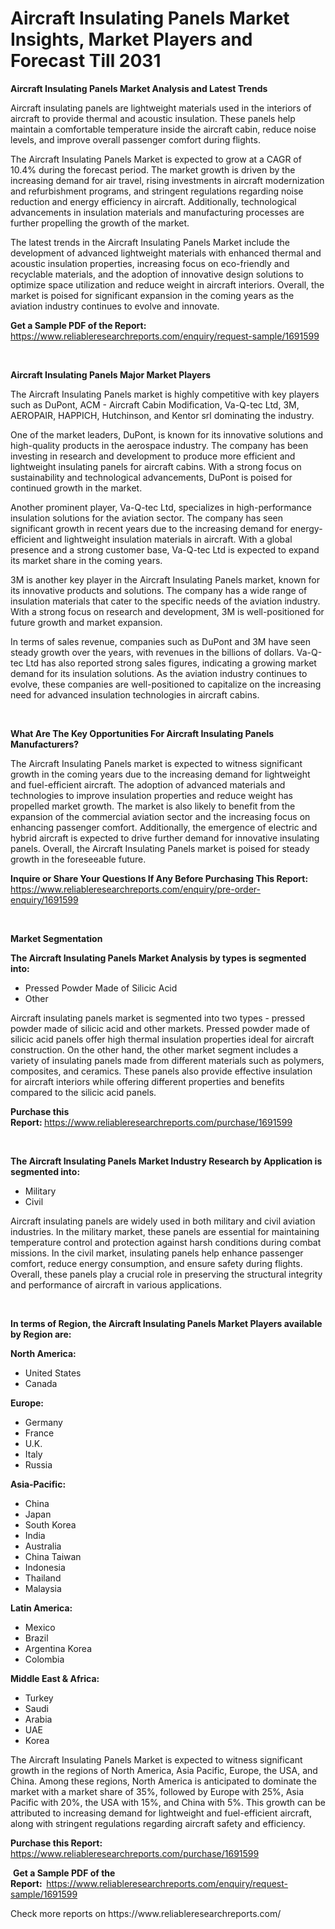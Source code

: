 <p><h1>Aircraft Insulating Panels Market Insights, Market Players and Forecast Till 2031</h1></p><p><strong>Aircraft Insulating Panels Market Analysis and Latest Trends</strong></p>
<p><p>Aircraft insulating panels are lightweight materials used in the interiors of aircraft to provide thermal and acoustic insulation. These panels help maintain a comfortable temperature inside the aircraft cabin, reduce noise levels, and improve overall passenger comfort during flights.</p><p>The Aircraft Insulating Panels Market is expected to grow at a CAGR of 10.4% during the forecast period. The market growth is driven by the increasing demand for air travel, rising investments in aircraft modernization and refurbishment programs, and stringent regulations regarding noise reduction and energy efficiency in aircraft. Additionally, technological advancements in insulation materials and manufacturing processes are further propelling the growth of the market.</p><p>The latest trends in the Aircraft Insulating Panels Market include the development of advanced lightweight materials with enhanced thermal and acoustic insulation properties, increasing focus on eco-friendly and recyclable materials, and the adoption of innovative design solutions to optimize space utilization and reduce weight in aircraft interiors. Overall, the market is poised for significant expansion in the coming years as the aviation industry continues to evolve and innovate.</p></p>
<p><strong>Get a Sample PDF of the Report:&nbsp;</strong> <a href="https://www.reliableresearchreports.com/enquiry/request-sample/1691599">https://www.reliableresearchreports.com/enquiry/request-sample/1691599</a></p>
<p>&nbsp;</p>
<p><strong>Aircraft Insulating Panels Major Market Players</strong></p>
<p><p>The Aircraft Insulating Panels market is highly competitive with key players such as DuPont, ACM - Aircraft Cabin Modification, Va-Q-tec Ltd, 3M, AEROPAIR, HAPPICH, Hutchinson, and Kentor srl dominating the industry. </p><p>One of the market leaders, DuPont, is known for its innovative solutions and high-quality products in the aerospace industry. The company has been investing in research and development to produce more efficient and lightweight insulating panels for aircraft cabins. With a strong focus on sustainability and technological advancements, DuPont is poised for continued growth in the market.</p><p>Another prominent player, Va-Q-tec Ltd, specializes in high-performance insulation solutions for the aviation sector. The company has seen significant growth in recent years due to the increasing demand for energy-efficient and lightweight insulation materials in aircraft. With a global presence and a strong customer base, Va-Q-tec Ltd is expected to expand its market share in the coming years.</p><p>3M is another key player in the Aircraft Insulating Panels market, known for its innovative products and solutions. The company has a wide range of insulation materials that cater to the specific needs of the aviation industry. With a strong focus on research and development, 3M is well-positioned for future growth and market expansion.</p><p>In terms of sales revenue, companies such as DuPont and 3M have seen steady growth over the years, with revenues in the billions of dollars. Va-Q-tec Ltd has also reported strong sales figures, indicating a growing market demand for its insulation solutions. As the aviation industry continues to evolve, these companies are well-positioned to capitalize on the increasing need for advanced insulation technologies in aircraft cabins.</p></p>
<p>&nbsp;</p>
<p><strong>What Are The Key Opportunities For Aircraft Insulating Panels Manufacturers?</strong></p>
<p><p>The Aircraft Insulating Panels market is expected to witness significant growth in the coming years due to the increasing demand for lightweight and fuel-efficient aircraft. The adoption of advanced materials and technologies to improve insulation properties and reduce weight has propelled market growth. The market is also likely to benefit from the expansion of the commercial aviation sector and the increasing focus on enhancing passenger comfort. Additionally, the emergence of electric and hybrid aircraft is expected to drive further demand for innovative insulating panels. Overall, the Aircraft Insulating Panels market is poised for steady growth in the foreseeable future.</p></p>
<p><strong>Inquire or Share Your Questions If Any Before Purchasing This Report:</strong> <a href="https://www.reliableresearchreports.com/enquiry/pre-order-enquiry/1691599">https://www.reliableresearchreports.com/enquiry/pre-order-enquiry/1691599</a></p>
<p>&nbsp;</p>
<p><strong>Market Segmentation</strong></p>
<p><strong>The Aircraft Insulating Panels Market Analysis by types is segmented into:</strong></p>
<p><ul><li>Pressed Powder Made of Silicic Acid</li><li>Other</li></ul></p>
<p><p>Aircraft insulating panels market is segmented into two types - pressed powder made of silicic acid and other markets. Pressed powder made of silicic acid panels offer high thermal insulation properties ideal for aircraft construction. On the other hand, the other market segment includes a variety of insulating panels made from different materials such as polymers, composites, and ceramics. These panels also provide effective insulation for aircraft interiors while offering different properties and benefits compared to the silicic acid panels.</p></p>
<p><strong>Purchase this Report:&nbsp;</strong><a href="https://www.reliableresearchreports.com/purchase/1691599">https://www.reliableresearchreports.com/purchase/1691599</a></p>
<p>&nbsp;</p>
<p><strong>The Aircraft Insulating Panels Market Industry Research by Application is segmented into:</strong></p>
<p><ul><li>Military</li><li>Civil</li></ul></p>
<p><p>Aircraft insulating panels are widely used in both military and civil aviation industries. In the military market, these panels are essential for maintaining temperature control and protection against harsh conditions during combat missions. In the civil market, insulating panels help enhance passenger comfort, reduce energy consumption, and ensure safety during flights. Overall, these panels play a crucial role in preserving the structural integrity and performance of aircraft in various applications.</p></p>
<p>&nbsp;</p>
<p><strong>In terms of Region, the Aircraft Insulating Panels Market Players available by Region are:</strong></p>
<p>
    <p> <strong> North America: </strong>
        <ul>
            <li>United States</li>
            <li>Canada</li>
        </ul>
        </p> 
    <p> <strong> Europe: </strong>
        <ul>
            <li>Germany</li>
            <li>France</li>
            <li>U.K.</li>
            <li>Italy</li>
            <li>Russia</li>
        </ul>
        </p> 
    <p> <strong> Asia-Pacific: </strong>
        <ul>
            <li>China</li>
            <li>Japan</li>
            <li>South Korea</li>
            <li>India</li>
            <li>Australia</li>
            <li>China Taiwan</li>
            <li>Indonesia</li>
            <li>Thailand</li>
            <li>Malaysia</li>
        </ul>
        </p> 
    <p> <strong> Latin America: </strong>
        <ul>
            <li>Mexico</li>
            <li>Brazil</li>
            <li>Argentina Korea</li>
            <li>Colombia</li>
        </ul>
        </p> 
    <p> <strong> Middle East & Africa: </strong>
        <ul>
            <li>Turkey</li>
            <li>Saudi</li>
            <li>Arabia</li>
            <li>UAE</li>
            <li>Korea</li>
        </ul>
    </p>
    </p>
<p><p>The Aircraft Insulating Panels Market is expected to witness significant growth in the regions of North America, Asia Pacific, Europe, the USA, and China. Among these regions, North America is anticipated to dominate the market with a market share of 35%, followed by Europe with 25%, Asia Pacific with 20%, the USA with 15%, and China with 5%. This growth can be attributed to increasing demand for lightweight and fuel-efficient aircraft, along with stringent regulations regarding aircraft safety and efficiency.</p></p>
<p><strong>Purchase this Report: </strong><a href="https://www.reliableresearchreports.com/purchase/1691599">https://www.reliableresearchreports.com/purchase/1691599</a></p>
<p>&nbsp;<strong>Get a Sample PDF of the Report:&nbsp;&nbsp;</strong><a href="https://www.reliableresearchreports.com/enquiry/request-sample/1691599">https://www.reliableresearchreports.com/enquiry/request-sample/1691599</a></p>
<p><strong></strong></p>
<p>Check more reports on https://www.reliableresearchreports.com/</p>
